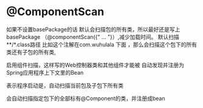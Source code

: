
# @ComponentScan
如果不设置basePackage的话 默认会扫描包的所有类，所以最好还是写上basePackage （@componentScan({" ... "}）,减少加载时间。
默认扫描**/*.class路径 比如这个注解在com.wuhulala 下面 ，那么会扫描这个包下的所有类还有子包的所有类,

启用组件扫描，这样写的Web控制器类和其他组件才能被 自动发现并注册为Spring应用程序上下文里的Bean

表示程序启动是，自动扫描当前包及子包下所有类

会自动扫描指定包下的全部标有@Component的类，并注册成bean
